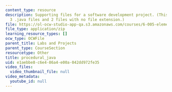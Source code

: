 ```yaml
---
content_type: resource
description: Supporting files for a software development project. (This ZIP file contains
  3 .java files and 2 files with no file extension.)
file: https://ol-ocw-studio-app-qa.s3.amazonaws.com/courses/6-005-elements-of-software-construction-fall-2008/e1aebbe8c6e486a4e00a042dd972fe35_procedural_java.zip
file_type: application/zip
learning_resource_types: []
ocw_type: OCWFile
parent_title: Labs and Projects
parent_type: CourseSection
resourcetype: Other
title: procedural_java
uid: e1aebbe8-c6e4-86a4-e00a-042dd972fe35
video_files:
  video_thumbnail_file: null
video_metadata:
  youtube_id: null
---
```

